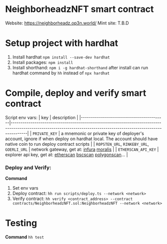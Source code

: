 # NeighborheadzNFT smart contract

Website: https://neighborheadz.op3n.world/
Mint site: T.B.D

# Setup project with hardhat

1. Install hardhat `npm install --save-dev hardhat`
2. Install packages: `npm install`
3. Install shorthand: `npm i -g hardhat-shorthand` after install can run hardhat command by `hh` instead of `npx hardhat`

# Compile, deploy and verify smart contract

Script env vars:
  | key                                      | description                                                                                                                                                        |
|------------------------------------------|--------------------------------------------------------------------------------------------------------------------------------------------------------------------|
| `PRIVATE_KEY`                            | a mnemonic or private key of deployer's account, ignore if when deploy on hardhat local. The account should have native coin to run deploy contract scripts                     |
| `ROPSTEN_URL`, `RINKEBY_URL`, `GOERLI_URL` | network gateway, get at: [infura](https://infura.io/) [moralis](https://moralis.io/)                                                                               |
| `ETHERSCAN_API_KEY`                      | explorer api key, get at:  [etherscan](https://etherscan.io/myapikey) [bscscan](https://bscscan.com/myapikey) [polygonscan](https://polygonscan.com/myapikey)... |

### Deploy and Verify:

**Command**
1. Set env vars
2. Deploy contract: `hh run scripts/deploy.ts --network <network>`
3. Verify contract: `hh verify <contract_address> --contract contracts/NeighborheadzNFT.sol:NeighborheadzNFT --network <network>`

# Testing

**Command**
  `hh test`
